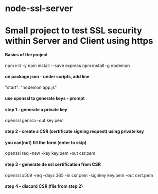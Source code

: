 # node-ssl-server
# Small project to test SSL security within Server and Client using https

#### Basics of the project
npm init -y
npm install --save express
npm install -g nodemon

#### on package json - under scripts, add line
"start": "nodemon app.js"

#### use openssl to generate keys - prompt
#### step 1 - generate a private key
openssl genrsa -out key.pem
#### step 2 - create a CSR (certificate signing request) using private key
#### you can(not) fill the form (enter to skip)
openssl req -new -key key.pem -out csr.pem
#### step 3 - generate de ssl certification from CSR
openssl x509 -req -days 365 -in csr.pem -signkey key.pem -out cert.pem
#### step 4 - discard CSR (file from step 2)